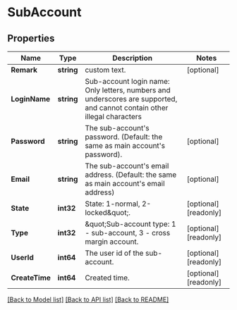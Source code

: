 # SubAccount

## Properties

Name | Type | Description | Notes
------------ | ------------- | ------------- | -------------
**Remark** | **string** | custom text. | [optional] 
**LoginName** | **string** | Sub-account login name: Only letters, numbers and underscores are supported, and cannot contain other illegal characters | 
**Password** | **string** | The sub-account&#39;s password. (Default: the same as main account&#39;s password). | [optional] 
**Email** | **string** | The sub-account&#39;s email address. (Default: the same as main account&#39;s email address) | [optional] 
**State** | **int32** | State: 1-normal, 2-locked\&quot;. | [optional] [readonly] 
**Type** | **int32** | \&quot;Sub-account type: 1 - sub-account, 3 - cross margin account. | [optional] [readonly] 
**UserId** | **int64** | The user id of the sub-account. | [optional] [readonly] 
**CreateTime** | **int64** | Created time. | [optional] [readonly] 

[[Back to Model list]](../README.md#documentation-for-models) [[Back to API list]](../README.md#documentation-for-api-endpoints) [[Back to README]](../README.md)


